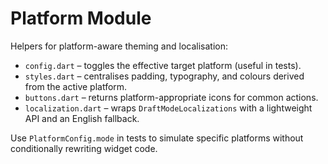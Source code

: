# Platform Module

Helpers for platform-aware theming and localisation:

- `config.dart` – toggles the effective target platform (useful in tests).
- `styles.dart` – centralises padding, typography, and colours derived from the
  active platform.
- `buttons.dart` – returns platform-appropriate icons for common actions.
- `localization.dart` – wraps `DraftModeLocalizations` with a lightweight API
  and an English fallback.

Use `PlatformConfig.mode` in tests to simulate specific platforms without
conditionally rewriting widget code.
